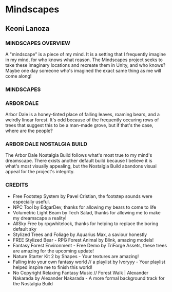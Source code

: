 # Mindscapes

## Keoni Lanoza

### MINDSCAPES OVERVIEW

A "mindscape" is a piece of my mind. It is a setting that I frequently imagine in my mind, for who knows what reason. The Mindscapes project seeks to take these imaginary locations and recreate them in Unity, and who knows? Maybe one day someone who's imagined the exact same thing as me will come along!

### MINDSCAPES

### ARBOR DALE

Arbor Dale is a honey-tinted place of falling leaves, roaming bears, and a weirdly linear forest. It's odd because of the frequently occuring rows of trees that suggest this to be a man-made grove, but if that's the case, where are the people? 

### ARBOR DALE NOSTALGIA BUILD

The Arbor Dale Nostalgia Build follows what's most true to my mind's dreamscape. There exists another default build because I believe it is what's most visually appealing, but the Nostalgia Build abandons visual appeal for the project's integrity.

### CREDITS

- Free Footstep System by Pavel Cristian, the footstep sounds were especially useful.
- NPC Tool by EdgarDev, thanks for allowing my bears to come to life
- Volumetric Light Beam by Tech Salad, thanks for allowing me to make my dreamscape a reality!
- AllSky Free by rpgwhitelock, thanks for helping to replace the boring default sky
- Stylized Trees and Foliage by Aquarius Max, a saviour honestly
- FREE Stylized Bear - RPG Forest Animal by Blink, amazing models!
- Fantasy Forest Environment - Free Demo by TriForge Assets, these trees are amazing for the upcoming update!
- Nature Starter Kit 2 by Shapes - Your textures are amazing!
- Falling into your own fantasy world // a playlist by Ivoryyy - Your playlist helped inspire me to finish this world!
- No Copyright Relaxing Fantasy Music // Forest Walk | Alexander Nakarada by Alexander Nakarada - A more formal background track for the Nostalgia Build